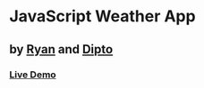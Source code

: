 # JavaScript Weather App

## by [Ryan](https://github.com/rvvergara) and [Dipto](https://github.com/dipto0321)

### [Live Demo](#)
